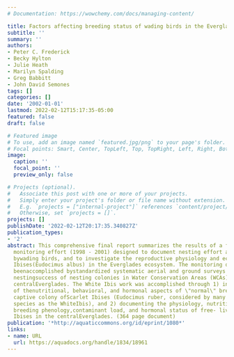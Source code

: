 ```yaml
---
# Documentation: https://wowchemy.com/docs/managing-content/

title: Factors affecting breeding status of wading birds in the Everglades.
subtitle: ''
summary: ''
authors:
- Peter C. Frederick
- Becky Hylton
- Julie Heath
- Marilyn Spalding
- Greg Babbitt
- John David Semones
tags: []
categories: []
date: '2002-01-01'
lastmod: 2022-02-12T15:17:35-05:00
featured: false
draft: false

# Featured image
# To use, add an image named `featured.jpg/png` to your page's folder.
# Focal points: Smart, Center, TopLeft, Top, TopRight, Left, Right, BottomLeft, Bottom, BottomRight.
image:
  caption: ''
  focal_point: ''
  preview_only: false

# Projects (optional).
#   Associate this post with one or more of your projects.
#   Simply enter your project's folder or file name without extension.
#   E.g. `projects = ["internal-project"]` references `content/project/deep-learning/index.md`.
#   Otherwise, set `projects = []`.
projects: []
publishDate: '2022-02-12T20:17:35.340827Z'
publication_types:
- '2'
abstract: This comprehensive final report summarizes the results of a four-year researchand
  monitoring effort (1998 - 2001) designed to document nesting effort and success
  bywading birds, and to investigate the reproductive physiology and ecology of White
  Ibises(Eudocimus albus) in the Everglades ecosystem. The monitoring of nesting has
  beenaccomplished bystandardized systematic aerial and ground surveys and study of
  nestingsuccess of nesting colonies in Water Conservation Areas (WCAs) 2 and 3 ofthe
  centralEverglades. The White Ibis work was accomplished through 1) investigation
  of thenutritional, behavioral, and hormonal aspects of \"normal\" breeding in a
  captive colony ofScarlet Ibises (Eudocimus ruber, considered by many to be the same
  species as the WhiteIbis), and 2) documenting the physiology, nutritional state,
  breeding phenology,contaminant load, and hormonal status of free- living adult White
  Ibises in the centralEverglades. (364 page document)
publication: '*http://aquaticcommons.org/id/eprint/1080*'
links:
- name: URL
  url: https://aquadocs.org/handle/1834/18961
---
```

